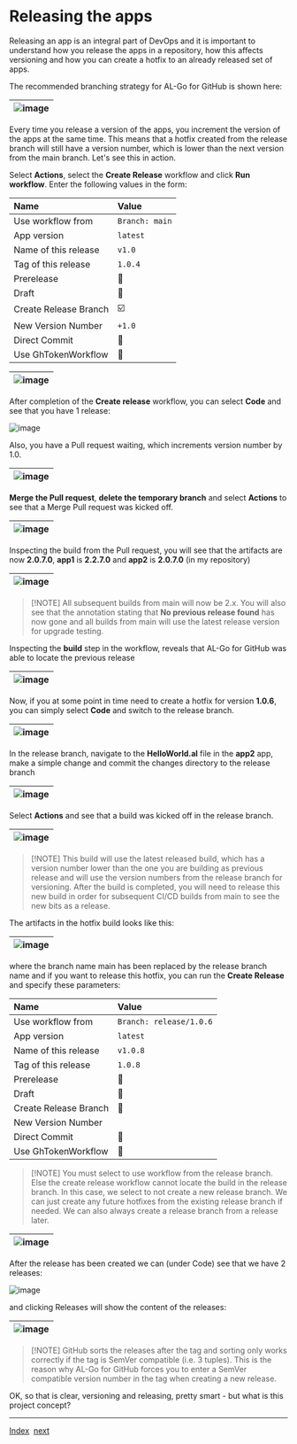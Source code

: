 # Releasing the apps

Releasing an app is an integral part of DevOps and it is important to understand how you release the apps in a repository, how this affects versioning and how you can create a hotfix to an already released set of apps.

The recommended branching strategy for AL-Go for GitHub is shown here:

| ![image](https://user-images.githubusercontent.com/10775043/231577806-6ba0657e-ba8e-46c2-99e2-710e30ebec88.png) |
|-|

Every time you release a version of the apps, you increment the version of the apps at the same time.
This means that a hotfix created from the release branch will still have a version number, which is lower than the next version from the main branch.
Let's see this in action.

Select **Actions**, select the **Create Release** workflow and click **Run workflow**. Enter the following values in the form:

| Name | Value |
| :-- | :-- |
| Use workflow from | `Branch: main` |
| App version | `latest` |
| Name of this release | `v1.0` |
| Tag of this release | `1.0.4` |
| Prerelease | :black_square_button: |
| Draft | :black_square_button: |
| Create Release Branch | :ballot_box_with_check: |
| New Version Number | `+1.0` |
| Direct Commit | :black_square_button: |
| Use GhTokenWorkflow | :black_square_button: |

| ![image](https://github.com/microsoft/AL-Go/assets/10775043/8ae1628e-0368-4af3-8c01-16e3e8a62917) |
|-|

After completion of the **Create release** workflow, you can select **Code** and see that you have 1 release:

![image](https://github.com/microsoft/AL-Go/assets/10775043/c23b0d4f-9476-462d-ace6-788337164f88)

Also, you have a Pull request waiting, which increments version number by 1.0.

| ![image](https://github.com/microsoft/AL-Go/assets/10775043/83c9ea64-f3df-4bd1-8fd1-5a2b2c85e9e2) |
|-|

**Merge the Pull request**, **delete the temporary branch** and select **Actions** to see that a Merge Pull request was kicked off.

| ![image](https://github.com/microsoft/AL-Go/assets/10775043/79704699-7cd4-4589-a7ff-d7a98cd29cca) |
|-|

Inspecting the build from the Pull request, you will see that the artifacts are now **2.0.7.0**, **app1** is **2.2.7.0** and **app2** is **2.0.7.0** (in my repository)

| ![image](https://github.com/microsoft/AL-Go/assets/10775043/22d28d32-b826-450f-af6c-77982235b57d) |
|-|

> \[!NOTE\]
> All subsequent builds from main will now be 2.x. You will also see that the annotation stating that **No previous release found** has now gone and all builds from main will use the latest release version for upgrade testing.

Inspecting the **build** step in the workflow, reveals that AL-Go for GitHub was able to locate the previous release

| ![image](https://github.com/microsoft/AL-Go/assets/10775043/0b6cdefb-c379-4392-b11c-b714f19f75fb) |
|-|

Now, if you at some point in time need to create a hotfix for version **1.0.6**, you can simply select **Code** and switch to the release branch.

| ![image](https://github.com/microsoft/AL-Go/assets/10775043/e4a3b1fd-9c66-4558-aa6a-48b410e26cc9) |
|-|

In the release branch, navigate to the **HelloWorld.al** file in the **app2** app, make a simple change and commit the changes directory to the release branch

| ![image](https://github.com/microsoft/AL-Go/assets/10775043/addda836-1cd4-478d-b33a-f62f46084851) |
|-|

Select **Actions** and see that a build was kicked off in the release branch.

| ![image](https://github.com/microsoft/AL-Go/assets/10775043/5ae406bc-31e0-4433-ac5d-f9d3b12f7668) |
|-|

> \[!NOTE\]
> This build will use the latest released build, which has a version number lower than the one you are building as previous release and will use the version numbers from the release branch for versioning.
> After the build is completed, you will need to release this new build in order for subsequent CI/CD builds from main to see the new bits as a release.

The artifacts in the hotfix build looks like this:

| ![image](https://github.com/microsoft/AL-Go/assets/10775043/54dda4c3-4510-4b48-8437-24a0bece09a1) |
|-|

where the branch name main has been replaced by the release branch name and if you want to release this hotfix, you can run the **Create Release** and specify these parameters:

| Name | Value |
| :-- | :-- |
| Use workflow from | `Branch: release/1.0.6` |
| App version | `latest` |
| Name of this release | `v1.0.8` |
| Tag of this release | `1.0.8` |
| Prerelease | :black_square_button: |
| Draft | :black_square_button: |
| Create Release Branch | :black_square_button: |
| New Version Number | |
| Direct Commit | :black_square_button: |
| Use GhTokenWorkflow | :black_square_button: |

> \[!NOTE\]
> You must select to use workflow from the release branch. Else the create release workflow cannot locate the build in the release branch.
> In this case, we select to not create a new release branch. We can just create any future hotfixes from the existing release branch if needed. We can also always create a release branch from a release later.

| ![image](https://github.com/microsoft/AL-Go/assets/10775043/e65f7a48-8c4d-426f-a6c4-97bb0d14b34d) |
|-|

After the release has been created we can (under Code) see that we have 2 releases:

![image](https://github.com/microsoft/AL-Go/assets/10775043/ff0719ac-5510-4fca-9f54-10e19c3aaa4e)

and clicking Releases will show the content of the releases:

| ![image](https://github.com/microsoft/AL-Go/assets/10775043/6e52727e-bff3-431c-88ac-264965ad911f) |
|-|

> \[!NOTE\]
> GitHub sorts the releases after the tag and sorting only works correctly if the tag is SemVer compatible (i.e. 3 tuples). This is the reason why AL-Go for GitHub forces you to enter a SemVer compatible version number in the tag when creating a new release.

OK, so that is clear, versioning and releasing, pretty smart - but what is this project concept?

______________________________________________________________________

[Index](Index.md)  [next](Projects.md)
